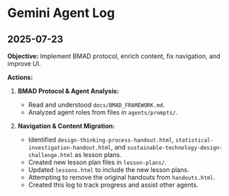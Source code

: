 # Gemini Agent Log

## 2025-07-23

**Objective:** Implement BMAD protocol, enrich content, fix navigation, and improve UI.

**Actions:**

1.  **BMAD Protocol & Agent Analysis:**
    *   Read and understood `docs/BMAD_FRAMEWORK.md`.
    *   Analyzed agent roles from files in `agents/prompts/`.

2.  **Navigation & Content Migration:**
    *   Identified `design-thinking-process-handout.html`, `statistical-investigation-handout.html`, and `sustainable-technology-design-challenge.html` as lesson plans.
    *   Created new lesson plan files in `lesson-plans/`.
    *   Updated `lessons.html` to include the new lesson plans.
    *   Attempting to remove the original handouts from `handouts.html`.
    *   Created this log to track progress and assist other agents.
